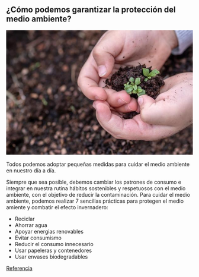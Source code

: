 ## ¿Cómo podemos garantizar la protección del medio ambiente?
![image](5.PNG)

Todos podemos adoptar pequeñas medidas para cuidar el medio ambiente en nuestro día a día.

Siempre que sea posible, debemos cambiar los patrones de consumo e integrar en nuestra rutina hábitos sostenibles y respetuosos con el medio ambiente, con el objetivo de reducir la contaminación.
Para cuidar el medio ambiente, podemos realizar 7 sencillas prácticas para protegen el medio amiente y combatir el efecto invernadero:
- Reciclar
- Ahorrar agua
- Apoyar energias renovables 
- Evitar consumismo
- Reducir el consumo innecesario
- Usar papeleras y contenedores
- Usar envases biodegradables 


[Referencia](https://www.solideo.es/7-medidas-para-cuidar-el-medio-ambiente/)
